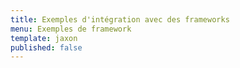 ```yaml
---
title: Exemples d'intégration avec des frameworks
menu: Exemples de framework
template: jaxon
published: false
---
```

